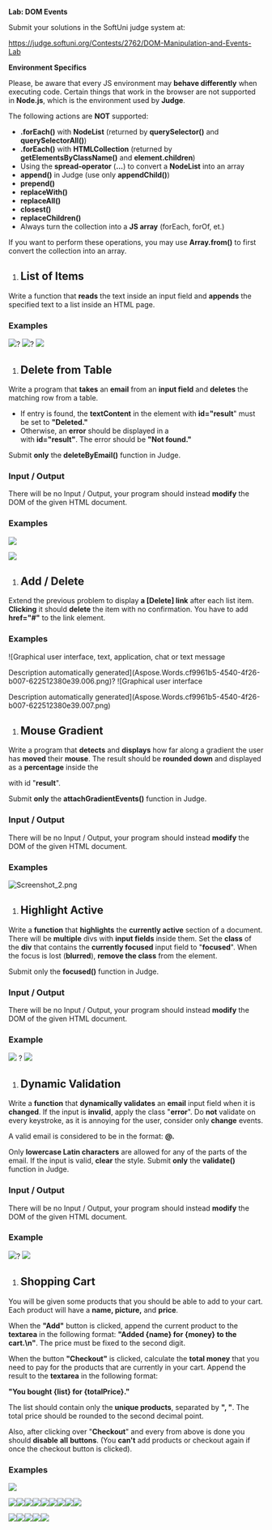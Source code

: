 
**Lab: DOM Events**

Submit your solutions in the SoftUni judge system at:

<https://judge.softuni.org/Contests/2762/DOM-Manipulation-and-Events-Lab>

**Environment Specifics**

Please, be aware that every JS environment may **behave differently** when executing code. Certain things that work in the browser are not supported in **Node.js**, which is the environment used by **Judge**.

The following actions are **NOT** supported:

- **.forEach()** with **NodeList** (returned by **querySelector()** and **querySelectorAll()**)
- **.forEach()** with **HTMLCollection** (returned by **getElementsByClassName()** and **element.children**)
- Using the **spread-operator** (**...**) to convert a **NodeList** into an array
- **append()** in Judge (use only **appendChild()**)
- **prepend()**
- **replaceWith()**
- **replaceAll()**
- **closest()**
- **replaceChildren()**
- Always turn the collection into a **JS array** (forEach, forOf, et.)

If you want to perform these operations, you may use **Array.from()** to first convert the collection into an array. 
1. ## **List of Items**
Write a function that **reads** the text inside an input field and **appends** the specified text to a list inside an HTML page.
### **Examples**
![](Aspose.Words.cf9961b5-4540-4f26-b007-622512380e39.001.png)? ![](Aspose.Words.cf9961b5-4540-4f26-b007-622512380e39.002.png)? ![](Aspose.Words.cf9961b5-4540-4f26-b007-622512380e39.003.png)
1. ## **Delete from Table**
Write a program that **takes** an **email** from an **input field** and **deletes** the matching row from a table. 

- If entry is found, the **textContent** in the element with **id="result**" must be set to **"Deleted."**
- Otherwise, an **error** should be displayed in a **<div>** with **id="result"**. The error should be **"Not found."** 

Submit **only** the **deleteByEmail()** function in Judge. 
### **Input / Output**
There will be no Input / Output, your program should instead **modify** the DOM of the given HTML document.
### **Examples**
![](Aspose.Words.cf9961b5-4540-4f26-b007-622512380e39.004.png)

![](Aspose.Words.cf9961b5-4540-4f26-b007-622512380e39.005.png)
1. ## **Add / Delete**
Extend the previous problem to display **a [Delete] link** after each list item. **Clicking** it should **delete** the item with no confirmation. You have to add **href="#"** to the link element.
### **Examples**
![Graphical user interface, text, application, chat or text message

Description automatically generated](Aspose.Words.cf9961b5-4540-4f26-b007-622512380e39.006.png)? ![Graphical user interface

Description automatically generated](Aspose.Words.cf9961b5-4540-4f26-b007-622512380e39.007.png)
1. ## **Mouse Gradient**
Write a program that **detects** and **displays** how far along a gradient the user has **moved** their **mouse**. The result should be **rounded down** and displayed as a **percentage** inside the **<div>** with id "**result**". 

Submit **only** the **attachGradientEvents()** function in Judge. 
### **Input / Output**
There will be no Input / Output, your program should instead **modify** the DOM of the given HTML document.
### **Examples**
![Screenshot_2.png](Aspose.Words.cf9961b5-4540-4f26-b007-622512380e39.008.png)
1. ## **Highlight Active**
Write a **function** that **highlights** the **currently active** section of a document. There will be **multiple** divs with **input fields** inside them. Set the **class** of the **div** that contains the **currently focused** input field to "**focused**". When the focus is lost (**blurred**), **remove the class** from the element.

Submit only the **focused()** function in Judge.
### **Input / Output**
There will be no Input / Output, your program should instead **modify** the DOM of the given HTML document.
### **Example**
![](Aspose.Words.cf9961b5-4540-4f26-b007-622512380e39.009.png) ? ![](Aspose.Words.cf9961b5-4540-4f26-b007-622512380e39.010.png)
1. ## **Dynamic Validation**
Write a **function** that **dynamically validates** an **email** input field when it is **changed**. If the input is **invalid**, apply the class "**error**". Do **not** validate on every keystroke, as it is annoying for the user, consider only **change** events.

A valid email is considered to be in the format: **<name>@<domain>.<extension>**

Only **lowercase Latin characters** are allowed for any of the parts of the email. If the input is valid, **clear** the style. Submit **only** the **validate()** function in Judge.
### **Input / Output**
There will be no Input / Output, your program should instead **modify** the DOM of the given HTML document.
### **Example**
![](Aspose.Words.cf9961b5-4540-4f26-b007-622512380e39.011.png)? ![](Aspose.Words.cf9961b5-4540-4f26-b007-622512380e39.012.png)
1. ## **Shopping Cart**
You will be given some products that you should be able to add to your cart. Each product will have a **name, picture,** and **price**.

When the **"Add"** button is clicked, append the current product to the **textarea** in the following format: **"Added {name} for {money} to the cart.\n"**. The price must be fixed to the second digit.

When the button **"Checkout"** is clicked, calculate the **total money** that you need to pay for the products that are currently in your cart. Append the result to the **textarea** in the following format: 

**"You bought {list} for {totalPrice}."**

The list should contain only the **unique products**, separated by **", "**. The total price should be rounded to the second decimal point.

Also, after clicking over "**Checkout**" and every from above is done you should **disable** **all** **buttons**. (You **can't** add products or checkout again if once the checkout button is clicked).
### **Examples**
![](Aspose.Words.cf9961b5-4540-4f26-b007-622512380e39.013.png)




![](Aspose.Words.cf9961b5-4540-4f26-b007-622512380e39.016.png)![](Aspose.Words.cf9961b5-4540-4f26-b007-622512380e39.017.png)![](Aspose.Words.cf9961b5-4540-4f26-b007-622512380e39.018.png)![](Aspose.Words.cf9961b5-4540-4f26-b007-622512380e39.019.png)![](Aspose.Words.cf9961b5-4540-4f26-b007-622512380e39.020.png)![](Aspose.Words.cf9961b5-4540-4f26-b007-622512380e39.021.png)![](Aspose.Words.cf9961b5-4540-4f26-b007-622512380e39.022.png)![](Aspose.Words.cf9961b5-4540-4f26-b007-622512380e39.023.png)![](Aspose.Words.cf9961b5-4540-4f26-b007-622512380e39.024.png)


![](Aspose.Words.cf9961b5-4540-4f26-b007-622512380e39.014.png)![](Aspose.Words.cf9961b5-4540-4f26-b007-622512380e39.015.png)![](Aspose.Words.cf9961b5-4540-4f26-b007-622512380e39.025.png)![](Aspose.Words.cf9961b5-4540-4f26-b007-622512380e39.026.png)![](Aspose.Words.cf9961b5-4540-4f26-b007-622512380e39.027.png)

